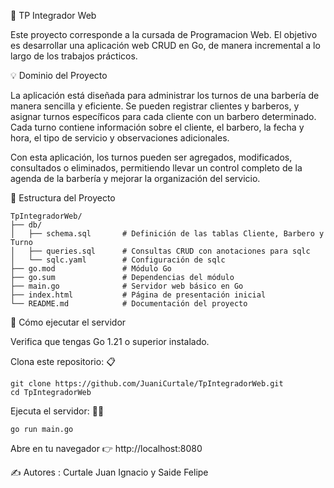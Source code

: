 📌 TP Integrador Web

Este proyecto corresponde a la cursada de Programacion Web.
El objetivo es desarrollar una aplicación web CRUD en Go, de manera incremental a lo largo de los trabajos prácticos.

💡 Dominio del Proyecto

La aplicación está diseñada para administrar los turnos de una barbería de manera sencilla y eficiente.
Se pueden registrar clientes y barberos, y asignar turnos específicos para cada cliente con un barbero determinado. Cada turno contiene información sobre el cliente, el barbero, la fecha y hora, el tipo de servicio y observaciones adicionales.

Con esta aplicación, los turnos pueden ser agregados, modificados, consultados o eliminados, permitiendo llevar un control completo de la agenda de la barbería y mejorar la organización del servicio.

📂 Estructura del Proyecto
```
TpIntegradorWeb/
├── db/
│   ├── schema.sql       # Definición de las tablas Cliente, Barbero y Turno
│   ├── queries.sql      # Consultas CRUD con anotaciones para sqlc
│   └── sqlc.yaml        # Configuración de sqlc
├── go.mod               # Módulo Go
├── go.sum               # Dependencias del módulo
├── main.go              # Servidor web básico en Go
├── index.html           # Página de presentación inicial
└── README.md            # Documentación del proyecto
```
🚀 Cómo ejecutar el servidor

Verifica que tengas Go 1.21 o superior instalado.

Clona este repositorio: 📋
```
git clone https://github.com/JuaniCurtale/TpIntegradorWeb.git
cd TpIntegradorWeb
```
Ejecuta el servidor: 🧑‍💻
```
go run main.go
```

Abre en tu navegador 👉 http://localhost:8080

✍️ Autores : Curtale Juan Ignacio y Saide Felipe
